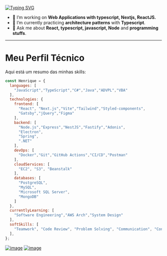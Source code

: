 <a href="https://git.io/typing-svg"><img src="https://readme-typing-svg.demolab.com?font=Fira+Code&weight=800&pause=1000&color=0281FE&width=435&lines=Henrique+Andrade;Fullstack+Developer;Be+welcome!+%3A)" alt="Typing SVG" /></a>
- 🔭 I’m working on **Web Applications with typescript, Nextjs, ReactJS.**
- 🌱 I’m currently practicing **architecture patterns** with **Typescript**.
- 💬 Ask me about **React, typescript, javascript, Node** and **programming stuffs**.
<hr />

# Meu Perfil Técnico

Aqui está um resumo das minhas skills:

```js
const Henrique = {
  languages: [
    "JavaScript","TypeScript","C#","Java","ADVPL","VBA"
  ],
  technologies: {
    frontend: [
      "React", "Next.js","Vite","Tailwind","Styled-components",
      "Gatsby","jQuery","Figma"
    ],
    backend: [
      "Node.js","Express","NestJS","Fastify","Adonis",
      "Electron",
      "Spring",
      ".NET"
    ],
    devOps: [
      "Docker","Git","GitHub Actions","CI/CD","Postman"
    ],
    cloudServices: [
      "EC2", "S3", "Beanstalk"
    ],
    databases: [
      "PostgreSQL",
      "MySQL",
      "Microsoft SQL Server",
      "MongoDB"
    ]
  },
  currentlyLearning: [
    "Software Engineering","AWS Arch","System Design"
  ],
  softSkills: [
    "Teamwork", "Code Review", "Problem Solving", "Communication", "Continuous Learning"
  ],
};
```

[![image](https://img.shields.io/badge/LinkedIn-0077B5?style=for-the-badge&logo=linkedin&logoColor=white)](https://www.linkedin.com/in/henrique-andrade-551842180/)
[![image](https://img.shields.io/badge/Microsoft_Outlook-0078D4?style=for-the-badge&logo=microsoft-outlook&logoColor=white)](mailto:henriqandrade@outlook.com) 
